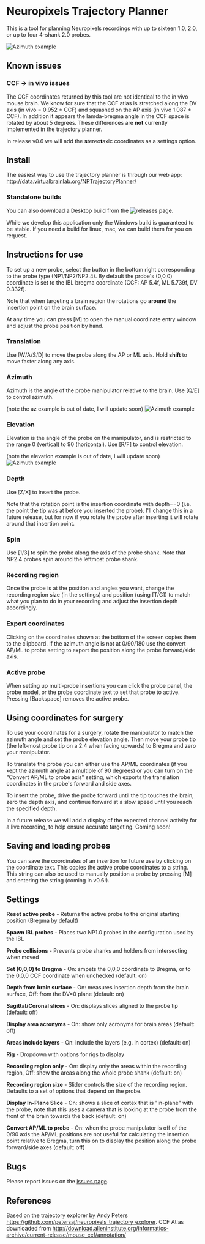 # Neuropixels Trajectory Planner

This is a tool for planning Neuropixels recordings with up to sixteen 1.0, 2.0, or up to four 4-shank 2.0 probes.

![Azimuth example](https://github.com/dbirman/NPTrajectoryPlanner/raw/main/Images/2021_12_6_v0.1.1.png)

## Known issues

### CCF -> in vivo issues

The CCF coordinates returned by this tool are not identical to the in vivo mouse brain. We know for sure that the CCF atlas is stretched along the DV axis (in vivo = 0.952 * CCF) and squashed on the AP axis (in vivo 1.087 * CCF). In addition it appears the lamda-bregma angle in the CCF space is rotated by about 5 degrees. These differences are **not** currently implemented in the trajectory planner.

In release v0.6 we will add the **s**tereo**t**axic coordinates as a settings option.

## Install

The easiest way to use the trajectory planner is through our web app: http://data.virtualbrainlab.org/NPTrajectoryPlanner/

### Standalone builds

You can also download a Desktop build from the ![releases page](https://github.com/dbirman/NPTrajectoryPlanner/releases).

While we develop this application only the Windows build is guaranteed to be stable. If you need a build for linux, mac, we can build them for you on request.

<!-- ### Additional linux instructions

To run the linux executable you need to go to the unzipped folder and run `chmod +x` on the .x86_64 file. Some users may run into permissions issues, in which case running ` chown -R yourusername .` from within the folder should repair those. -->

<!-- ### Additional mac instructions

The mac executable currently only runs on MacOS **Mojave** and earlier. You will probably have a security issue because the app is unsigned. Go to Systems Preferences > Security & Privacy > General and allow the file to "run anyway".  -->

## Instructions for use

To set up a new probe, select the button in the bottom right corresponding to the probe type (NP1/NP2/NP2.4). By default the probe's (0,0,0) coordinate is set to the IBL bregma coordinate (CCF: AP 5.4f, ML 5.739f, DV 0.332f).

Note that when targeting a brain region the rotations go **around** the insertion point on the brain surface. 

At any time you can press [M] to open the manual coordinate entry window and adjust the probe position by hand. 

### Translation

Use [W/A/S/D] to move the probe along the AP or ML axis. Hold **shift** to move faster along any axis.

### Azimuth

Azimuth is the angle of the probe manipulator relative to the brain. Use [Q/E] to control azimuth.

(note the az example is out of date, I will update soon)
![Azimuth example](https://github.com/dbirman/NPTrajectoryPlanner/raw/main/Images/azimuth.gif)

### Elevation

Elevation is the angle of the probe on the manipulator, and is restricted to the range 0 (vertical) to 90 (horizontal). Use [R/F] to control elevation.

(note the elevation example is out of date, I will update soon)
![Azimuth example](https://github.com/dbirman/NPTrajectoryPlanner/raw/main/Images/elevation.gif)

### Depth

Use [Z/X] to insert the probe.

Note that the rotation point is the insertion coordinate with depth==0 (i.e. the point the tip was at before you inserted the probe). I'll change this in a future release, but for now if you rotate the probe after inserting it will rotate around that insertion point.

### Spin

Use [1/3] to spin the probe along the axis of the probe shank. Note that NP2.4 probes spin around the leftmost probe shank.

### Recording region

Once the probe is at the position and angles you want, change the recording region size (in the settings) and position (using [T/G]) to match what you plan to do in your recording and adjust the insertion depth accordingly.

### Export coordinates

Clicking on the coordinates shown at the bottom of the screen copies them to the clipboard. If the azimuth angle is not at 0/90/180 use the convert AP/ML to probe setting to export the position along the probe forward/side axis.

### Active probe

When setting up multi-probe insertions you can click the probe panel, the probe model, or the probe coordinate text to set that probe to active. Pressing [Backspace] removes the active probe. 

## Using coordinates for surgery

To use your coordinates for a surgery, rotate the manipulator to match the azimuth angle and set the probe elevation angle. Then move your probe tip (the left-most probe tip on a 2.4 when facing upwards) to Bregma and zero your manipulator.

To translate the probe you can either use the AP/ML coordinates (if you kept the azimuth angle at a multiple of 90 degrees) or you can turn on the "Convert AP/ML to probe axis" setting, which exports the translation coordinates in the probe's forward and side axes.

To insert the probe, drive the probe forward until the tip touches the brain, zero the depth axis, and continue forward at a slow speed until you reach the specified depth.

In a future release we will add a display of the expected channel activity for a live recording, to help ensure accurate targeting. Coming soon!

## Saving and loading probes

You can save the coordinates of an insertion for future use by clicking on the coordinate text. This copies the active probe coordinates to a string. This string can also be used to manually position a probe by pressing [M] and entering the string (coming in v0.6!). 

## Settings

**Reset active probe** - Returns the active probe to the original starting position (Bregma by default)

**Spawn IBL probes** - Places two NP1.0 probes in the configuration used by the IBL

**Probe collisions** - Prevents probe shanks and holders from intersecting when moved

**Set (0,0,0) to Bregma** - On: smpets the 0,0,0 coordinate to Bregma, or to the 0,0,0 CCF coordinate when unchecked (default: on)

**Depth from brain surface** - On: measures insertion depth from the brain surface, Off: from the DV=0 plane (default: on)

**Sagittal/Coronal slices** - On: displays slices aligned to the probe tip (default: off)

**Display area acronyms** - On: show only acronyms for brain areas (default: off)

**Areas include layers** - On: include the layers (e.g. in cortex) (default: on)

**Rig** - Dropdown with options for rigs to display

**Recording region only** - On: display only the areas within the recording region, Off: show the areas along the whole probe shank (default: on)

**Recording region size** - Slider controls the size of the recording region. Defaults to a set of options that depend on the probe.

**Display In-Plane Slice** - On: shows a slice of cortex that is "in-plane" with the probe, note that this uses a camera that is looking at the probe from the front of the brain towards the back (default: on)

**Convert AP/ML to probe** - On: when the probe manipulator is off of the 0/90 axis the AP/ML positions are not useful for calculating the insertion point relative to Bregma, turn this on to display the position along the probe forward/side axes (default: off)

## Bugs

Please report issues on the [issues page](https://github.com/dbirman/NPTrajectoryPlanner/issues).

## References

Based on the trajectory explorer by Andy Peters https://github.com/petersaj/neuropixels_trajectory_explorer. 
CCF Atlas downloaded from http://download.alleninstitute.org/informatics-archive/current-release/mouse_ccf/annotation/ 
